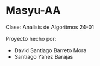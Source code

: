 # Masyu-AA

Clase: Analisis de Algoritmos 24-01

Proyecto hecho por: 
- David Santiago Barreto Mora
- Santiago Yáñez Barajas

